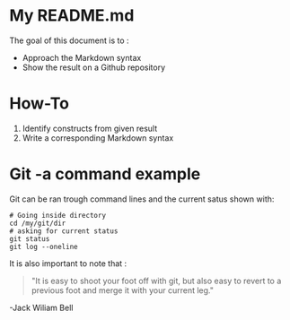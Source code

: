 # My README.md

The goal of this document is to :
* Approach the Markdown syntax
* Show the result on a Github repository

# How-To

1. Identify constructs from given result
2. Write a corresponding Markdown syntax

# Git -a command example 

Git can be ran trough command lines and the current satus shown with:
```
# Going inside directory
cd /my/git/dir
# asking for current status
git status
git log --oneline
```
It is also important to note that : 
>"It is easy to shoot your foot off with git, but also easy to revert to a previous foot and merge it with your current leg."

-Jack Wiliam Bell



